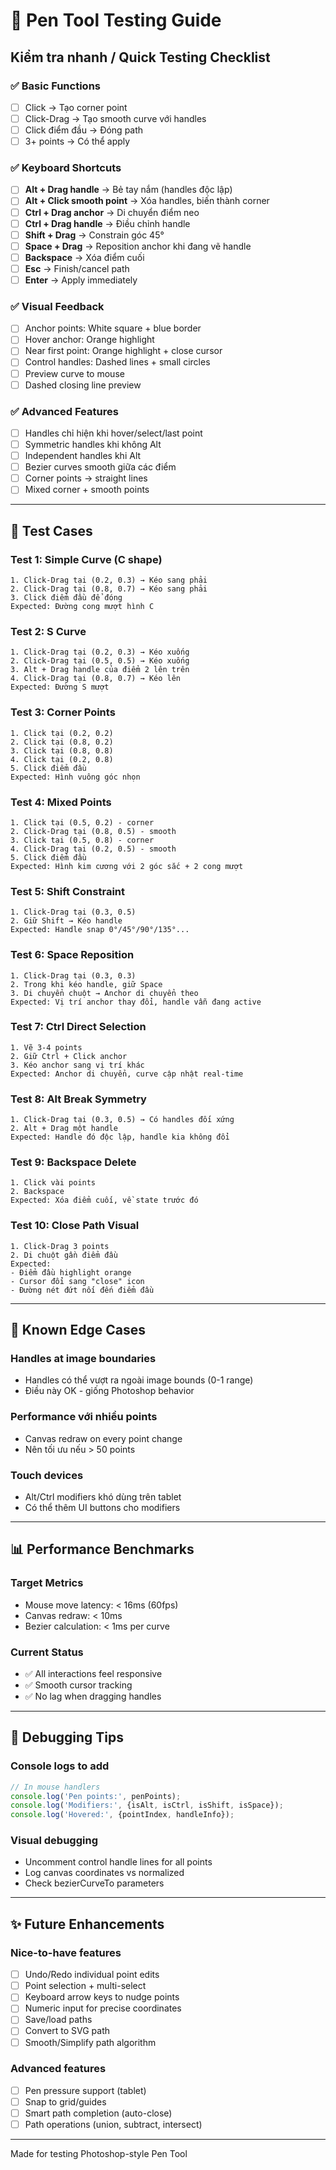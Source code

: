 # 🧪 Pen Tool Testing Guide

## Kiểm tra nhanh / Quick Testing Checklist

### ✅ Basic Functions
- [ ] Click → Tạo corner point
- [ ] Click-Drag → Tạo smooth curve với handles
- [ ] Click điểm đầu → Đóng path
- [ ] 3+ points → Có thể apply

### ✅ Keyboard Shortcuts
- [ ] **Alt + Drag handle** → Bẻ tay nắm (handles độc lập)
- [ ] **Alt + Click smooth point** → Xóa handles, biến thành corner
- [ ] **Ctrl + Drag anchor** → Di chuyển điểm neo
- [ ] **Ctrl + Drag handle** → Điều chỉnh handle
- [ ] **Shift + Drag** → Constrain góc 45°
- [ ] **Space + Drag** → Reposition anchor khi đang vẽ handle
- [ ] **Backspace** → Xóa điểm cuối
- [ ] **Esc** → Finish/cancel path
- [ ] **Enter** → Apply immediately

### ✅ Visual Feedback
- [ ] Anchor points: White square + blue border
- [ ] Hover anchor: Orange highlight
- [ ] Near first point: Orange highlight + close cursor
- [ ] Control handles: Dashed lines + small circles
- [ ] Preview curve to mouse
- [ ] Dashed closing line preview

### ✅ Advanced Features
- [ ] Handles chỉ hiện khi hover/select/last point
- [ ] Symmetric handles khi không Alt
- [ ] Independent handles khi Alt
- [ ] Bezier curves smooth giữa các điểm
- [ ] Corner points → straight lines
- [ ] Mixed corner + smooth points

---

## 🎯 Test Cases

### Test 1: Simple Curve (C shape)
```
1. Click-Drag tại (0.2, 0.3) → Kéo sang phải
2. Click-Drag tại (0.8, 0.7) → Kéo sang phải
3. Click điểm đầu để đóng
Expected: Đường cong mượt hình C
```

### Test 2: S Curve
```
1. Click-Drag tại (0.2, 0.3) → Kéo xuống
2. Click-Drag tại (0.5, 0.5) → Kéo xuống
3. Alt + Drag handle của điểm 2 lên trên
4. Click-Drag tại (0.8, 0.7) → Kéo lên
Expected: Đường S mượt
```

### Test 3: Corner Points
```
1. Click tại (0.2, 0.2)
2. Click tại (0.8, 0.2)
3. Click tại (0.8, 0.8)
4. Click tại (0.2, 0.8)
5. Click điểm đầu
Expected: Hình vuông góc nhọn
```

### Test 4: Mixed Points
```
1. Click tại (0.5, 0.2) - corner
2. Click-Drag tại (0.8, 0.5) - smooth
3. Click tại (0.5, 0.8) - corner
4. Click-Drag tại (0.2, 0.5) - smooth
5. Click điểm đầu
Expected: Hình kim cương với 2 góc sắc + 2 cong mượt
```

### Test 5: Shift Constraint
```
1. Click-Drag tại (0.3, 0.5)
2. Giữ Shift → Kéo handle
Expected: Handle snap 0°/45°/90°/135°...
```

### Test 6: Space Reposition
```
1. Click-Drag tại (0.3, 0.3)
2. Trong khi kéo handle, giữ Space
3. Di chuyển chuột → Anchor di chuyển theo
Expected: Vị trí anchor thay đổi, handle vẫn đang active
```

### Test 7: Ctrl Direct Selection
```
1. Vẽ 3-4 points
2. Giữ Ctrl + Click anchor
3. Kéo anchor sang vị trí khác
Expected: Anchor di chuyển, curve cập nhật real-time
```

### Test 8: Alt Break Symmetry
```
1. Click-Drag tại (0.3, 0.5) → Có handles đối xứng
2. Alt + Drag một handle
Expected: Handle đó độc lập, handle kia không đổi
```

### Test 9: Backspace Delete
```
1. Click vài points
2. Backspace
Expected: Xóa điểm cuối, về state trước đó
```

### Test 10: Close Path Visual
```
1. Click-Drag 3 points
2. Di chuột gần điểm đầu
Expected: 
- Điểm đầu highlight orange
- Cursor đổi sang "close" icon
- Đường nét đứt nối đến điểm đầu
```

---

## 🐛 Known Edge Cases

### Handles at image boundaries
- Handles có thể vượt ra ngoài image bounds (0-1 range)
- Điều này OK - giống Photoshop behavior

### Performance với nhiều points
- Canvas redraw on every point change
- Nên tối ưu nếu > 50 points

### Touch devices
- Alt/Ctrl modifiers khó dùng trên tablet
- Có thể thêm UI buttons cho modifiers

---

## 📊 Performance Benchmarks

### Target Metrics
- Mouse move latency: < 16ms (60fps)
- Canvas redraw: < 10ms
- Bezier calculation: < 1ms per curve

### Current Status
- ✅ All interactions feel responsive
- ✅ Smooth cursor tracking
- ✅ No lag when dragging handles

---

## 🔧 Debugging Tips

### Console logs to add
```typescript
// In mouse handlers
console.log('Pen points:', penPoints);
console.log('Modifiers:', {isAlt, isCtrl, isShift, isSpace});
console.log('Hovered:', {pointIndex, handleInfo});
```

### Visual debugging
- Uncomment control handle lines for all points
- Log canvas coordinates vs normalized
- Check bezierCurveTo parameters

---

## ✨ Future Enhancements

### Nice-to-have features
- [ ] Undo/Redo individual point edits
- [ ] Point selection + multi-select
- [ ] Keyboard arrow keys to nudge points
- [ ] Numeric input for precise coordinates
- [ ] Save/load paths
- [ ] Convert to SVG path
- [ ] Smooth/Simplify path algorithm

### Advanced features
- [ ] Pen pressure support (tablet)
- [ ] Snap to grid/guides
- [ ] Smart path completion (auto-close)
- [ ] Path operations (union, subtract, intersect)

---

Made for testing Photoshop-style Pen Tool
